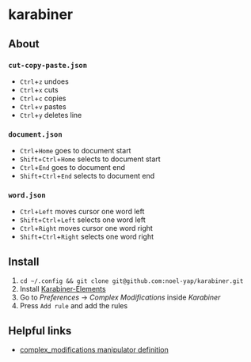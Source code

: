 # karabiner

## About

### `cut-copy-paste.json`

* `Ctrl`+`z` undoes
* `Ctrl`+`x` cuts
* `Ctrl`+`c` copies
* `Ctrl`+`v` pastes
* `Ctrl`+`y` deletes line

### `document.json`

* `Ctrl`+`Home` goes to document start
* `Shift`+`Ctrl`+`Home` selects to document start
* `Ctrl`+`End` goes to document end
* `Shift`+`Ctrl`+`End` selects to document end

### `word.json`

* `Ctrl`+`Left` moves cursor one word left
* `Shift`+`Ctrl`+`Left` selects one word left
* `Ctrl`+`Right` moves cursor one word right
* `Shift`+`Ctrl`+`Right` selects one word right

## Install

1. `cd ~/.config && git clone git@github.com:noel-yap/karabiner.git`
2. Install [Karabiner-Elements](https://karabiner-elements.pqrs.org/)
3. Go to _Preferences_ -> _Complex Modifications_ inside _Karabiner_
4. Press `Add rule` and add the rules

## Helpful links

* [complex_modifications manipulator definition](https://karabiner-elements.pqrs.org/docs/json/complex-modifications-manipulator-definition/)
